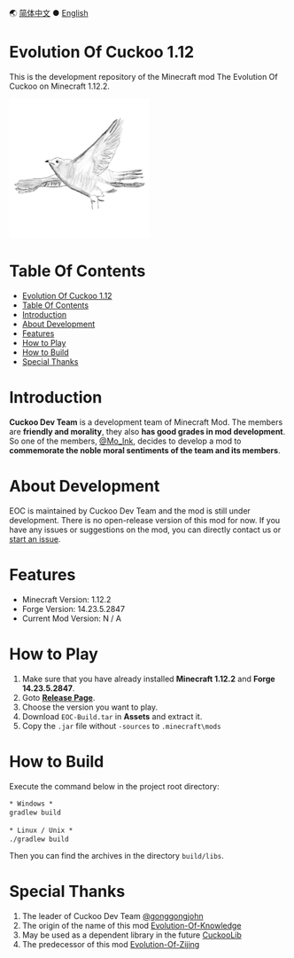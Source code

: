 🌏 [简体中文](README.md) ● [English](README-en_us.md)

# Evolution Of Cuckoo 1.12

This is the development repository of the Minecraft mod The Evolution Of Cuckoo on Minecraft 1.12.2.

<img src=".\docs_images\logo.png" width="50%">

# Table Of Contents

- [Evolution Of Cuckoo 1.12](#evolution-of-cuckoo-112)
- [Table Of Contents](#table-of-contents)
- [Introduction](#introduction)
- [About Development](#about-development)
- [Features](#features)
- [How to Play](#how-to-play)
- [How to Build](#how-to-build)
- [Special Thanks](#special-thanks)

# Introduction
**Cuckoo Dev Team** is a development team of Minecraft Mod. The members are **friendly and morality**, they also **has good grades in mod development**. So one of the members, [@Mo_Ink](https://github.com/Mo-Ink), decides to develop a mod to **commemorate the noble moral sentiments of the team and its members**. 

# About Development
EOC is maintained by Cuckoo Dev Team and the mod is still under development. There is no open-release version of this mod for now. If you have any issues or suggestions on the mod, you can directly contact us or [start an issue](https://github.com/Mo-Ink/Evolution-Of-Cuckoo/issues).

# Features
* Minecraft Version: 1.12.2
* Forge Version: 14.23.5.2847
* Current Mod Version: N / A

# How to Play

1. Make sure that you have already installed **Minecraft 1.12.2** and **Forge 14.23.5.2847**.
2. Goto **[Release Page](https://github.com/Mo-Ink/Evolution-Of-Cuckoo/releases)**.
3. Choose the version you want to play.
4. Download `EOC-Build.tar` in **Assets** and extract it.
5. Copy the `.jar` file without `-sources` to `.minecraft\mods`

# How to Build

Execute the command below in the project root directory:

```
* Windows *
gradlew build

* Linux / Unix *
./gradlew build
```

Then you can find the archives in the directory `build/libs`.

# Special Thanks

1. The leader of Cuckoo Dev Team [@gonggongjohn](https://github.com/gonggongjohn)
2. The origin of the name of this mod [Evolution-Of-Knowledge](https://github.com/gonggongjohn/Evolution-Of-Knowledge)
3. May be used as a dependent library in the future [CuckooLib](https://github.com/zi-jing/CuckooLib)
4. The predecessor of this mod [Evolution-Of-Zijing](https://github.com/Wu-baozi/Evolution-Of-Zijing)
